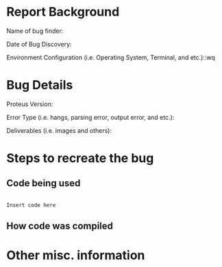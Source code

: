# Report Background

Name of bug finder:

Date of Bug Discovery:

Environment Configuration (i.e. Operating System, Terminal, and etc.)::wq


# Bug Details

Proteus Version: 


Error Type (i.e. hangs, parsing error, output error, and etc.):


Deliverables (i.e. images and others):




# Steps to recreate the bug

## Code being used

```

Insert code here

```

## How code was compiled



# Other misc. information
